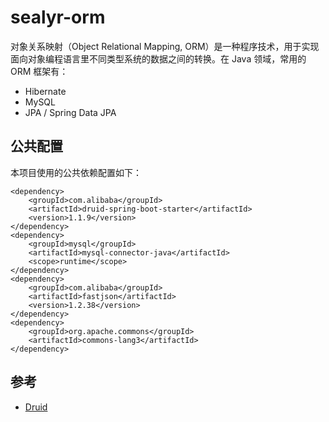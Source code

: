 # sealyr-orm

对象关系映射（Object Relational Mapping, ORM）是一种程序技术，用于实现面向对象编程语言里不同类型系统的数据之间的转换。在 Java 领域，常用的 ORM 框架有：

- Hibernate
- MySQL
- JPA / Spring Data JPA

## 公共配置

本项目使用的公共依赖配置如下：

```
<dependency>
	<groupId>com.alibaba</groupId>
	<artifactId>druid-spring-boot-starter</artifactId>
	<version>1.1.9</version>
</dependency>
<dependency>
	<groupId>mysql</groupId>
	<artifactId>mysql-connector-java</artifactId>
	<scope>runtime</scope>
</dependency>
<dependency>
	<groupId>com.alibaba</groupId>
	<artifactId>fastjson</artifactId>
	<version>1.2.38</version>
</dependency>
<dependency>
	<groupId>org.apache.commons</groupId>
	<artifactId>commons-lang3</artifactId>
</dependency>
```

## 参考

- [Druid](https://github.com/alibaba/druid/tree/master/druid-spring-boot-starter) 